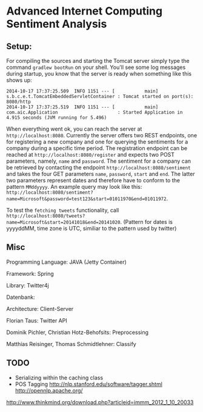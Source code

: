 Advanced Internet Computing Sentiment Analysis
===

Setup:
------

For compiling the sources and starting the Tomcat server simply type the command
`gradlew bootRun` on your shell. You'll see some log messages during startup,
you know that the server is ready when something like this shows up:

```
2014-10-17 17:37:25.509  INFO 1151 --- [           main] s.b.c.e.t.TomcatEmbeddedServletContainer : Tomcat started on port(s): 8080/http
2014-10-17 17:37:25.519  INFO 1151 --- [           main] com.aic.Application                      : Started Application in 4.915 seconds (JVM running for 5.496)
```

When everything went ok, you can reach the server at `http://localhost:8080`.
Currently the server offers two REST endpoints, one for registering a new
company and one for querying the sentiments for a company during a specific
time period. The registration endpoint can be reached at `http://localhost:8080/register`
and expects two POST parameters, namely, `name` and `password`. The sentiment for
a company can be retrieved by contacting the endpoint `http://localhost:8080/sentiment`
and takes the four GET parameters `name`, `password`, `start` and `end`. The latter
two parameters represent dates and therefore have to conform to the pattern `MMddyyyy`. An
example query may look like this: `http://localhost:8080/sentiment?name=Microsoft&password=test123&start=01011970&end=01011972`.

To test the `fetching tweets` functionality, call `http://localhost:8080/tweets?name=Microsoft&start=20141018&end=20141020`. (Pattern for dates is yyyyddMM, time zone is UTC, similiar to the pattern used by twitter)

Misc
----

Programming Language: JAVA (Jetty Container)

Framework: Spring

Library: Twitter4j

Datenbank:

Architecture: Client-Server


Florian Taus: Twitter API

Dominik Pichler, Christian Hotz-Behofsits: Preprocessing

Matthias Reisinger, Thomas Schmidtlehner: Classify




TODO
-----

 - Serializing within the caching class
 - POS Tagging http://nlp.stanford.edu/software/tagger.shtml http://opennlp.apache.org/

http://www.thinkmind.org/download.php?articleid=immm_2012_1_10_20033
